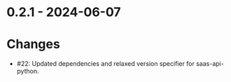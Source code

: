 # 0.2.1 - 2024-06-07

# Changes

* #22: Updated dependencies and relaxed version specifier for saas-api-python.
